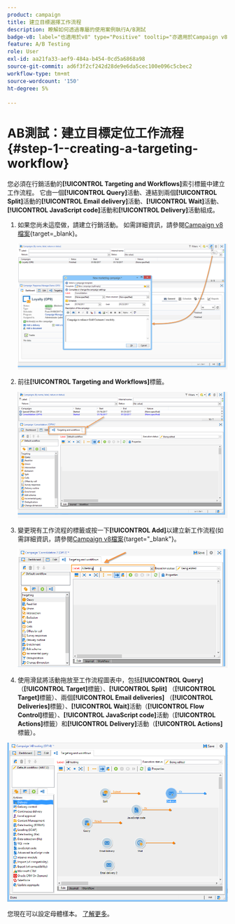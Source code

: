 ```yaml
---
product: campaign
title: 建立目標選擇工作流程
description: 瞭解如何透過專屬的使用案例執行A/B測試
badge-v8: label="也適用於v8" type="Positive" tooltip="亦適用於Campaign v8"
feature: A/B Testing
role: User
exl-id: aa21fa33-aef9-484a-b454-0cd5a6868a98
source-git-commit: ad6f3f2cf242d28de9e6da5cec100e096c5cbec2
workflow-type: tm+mt
source-wordcount: '150'
ht-degree: 5%

---
```


# AB測試：建立目標定位工作流程 {#step-1--creating-a-targeting-workflow}

您必須在行銷活動的&#x200B;**[!UICONTROL Targeting and Workflows]**&#x200B;索引標籤中建立工作流程。 它由一個&#x200B;**[!UICONTROL Query]**&#x200B;活動、連結到兩個&#x200B;**[!UICONTROL Split]**&#x200B;活動的&#x200B;**[!UICONTROL Email delivery]**&#x200B;活動、**[!UICONTROL Wait]**&#x200B;活動、**[!UICONTROL JavaScript code]**&#x200B;活動和&#x200B;**[!UICONTROL Delivery]**&#x200B;活動組成。

1. 如果您尚未這麼做，請建立行銷活動。 如需詳細資訊，請參閱[Campaign v8檔案](https://experienceleague.adobe.com/docs/campaign/automation/campaign-orchestration/set-up-campaigns.html?lang=zh-Hant){target=_blank}。

   ![](assets/use_case_abtesting_targetwkfl_001.png)

1. 前往&#x200B;**[!UICONTROL Targeting and Workflows]**&#x200B;標籤。

   ![](assets/use_case_abtesting_targetwkfl_002.png)

1. 變更現有工作流程的標籤或按一下&#x200B;**[!UICONTROL Add]**&#x200B;以建立新工作流程(如需詳細資訊，請參閱[Campaign v8檔案](https://experienceleague.adobe.com/docs/campaign/automation/campaign-orchestration/marketing-campaign-target.html?lang=zh-Hant){target="_blank"}。

   ![](assets/use_case_abtesting_targetwkfl_003.png)

1. 使用滑鼠將活動拖放至工作流程圖表中，包括&#x200B;**[!UICONTROL Query]** （**[!UICONTROL Target]**&#x200B;標籤）、**[!UICONTROL Split]** （**[!UICONTROL Target]**&#x200B;標籤）、兩個&#x200B;**[!UICONTROL Email deliveries]** （**[!UICONTROL Deliveries]**&#x200B;標籤）、**[!UICONTROL Wait]**&#x200B;活動（**[!UICONTROL Flow Control]**&#x200B;標籤）、**[!UICONTROL JavaScript code]**&#x200B;活動（**[!UICONTROL Actions]**&#x200B;標籤）和&#x200B;**[!UICONTROL Delivery]**&#x200B;活動（**[!UICONTROL Actions]**&#x200B;標籤）。

![](assets/use_case_abtesting_targetwkfl_004.png)

您現在可以設定母體樣本。 [了解更多](a-b-testing-uc-population-samples.md)。
